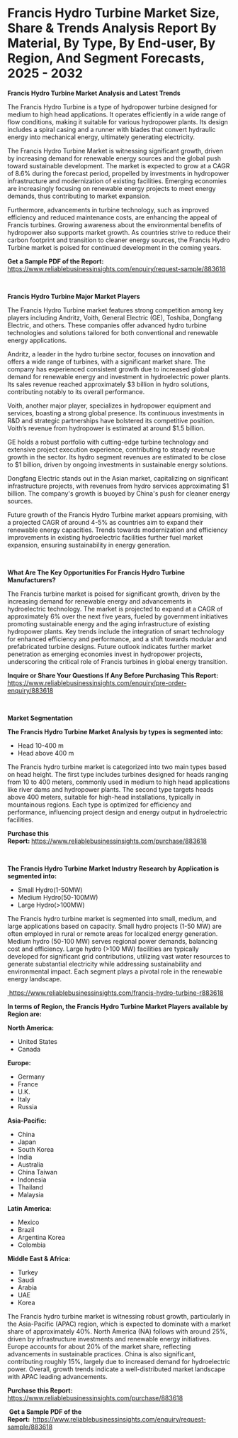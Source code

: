 <p><h1>Francis Hydro Turbine Market Size, Share & Trends Analysis Report By Material, By Type, By End-user, By Region, And Segment Forecasts, 2025 - 2032</h1></p><p><strong>Francis Hydro Turbine Market Analysis and Latest Trends</strong></p>
<p><p>The Francis Hydro Turbine is a type of hydropower turbine designed for medium to high head applications. It operates efficiently in a wide range of flow conditions, making it suitable for various hydropower plants. Its design includes a spiral casing and a runner with blades that convert hydraulic energy into mechanical energy, ultimately generating electricity.</p><p>The Francis Hydro Turbine Market is witnessing significant growth, driven by increasing demand for renewable energy sources and the global push toward sustainable development. The market is expected to grow at a CAGR of 8.6% during the forecast period, propelled by investments in hydropower infrastructure and modernization of existing facilities. Emerging economies are increasingly focusing on renewable energy projects to meet energy demands, thus contributing to market expansion. </p><p>Furthermore, advancements in turbine technology, such as improved efficiency and reduced maintenance costs, are enhancing the appeal of Francis turbines. Growing awareness about the environmental benefits of hydropower also supports market growth. As countries strive to reduce their carbon footprint and transition to cleaner energy sources, the Francis Hydro Turbine market is poised for continued development in the coming years.</p></p>
<p><strong>Get a Sample PDF of the Report:&nbsp;</strong> <a href="https://www.reliablebusinessinsights.com/enquiry/request-sample/883618?utm_campaign=101&utm_medium=2&utm_source=Github&utm_content=ia&utm_term=16042025&utm_id=francis-hydro-turbine">https://www.reliablebusinessinsights.com/enquiry/request-sample/883618</a></p>
<p>&nbsp;</p>
<p><strong>Francis Hydro Turbine Major Market Players</strong></p>
<p><p>The Francis Hydro Turbine market features strong competition among key players including Andritz, Voith, General Electric (GE), Toshiba, Dongfang Electric, and others. These companies offer advanced hydro turbine technologies and solutions tailored for both conventional and renewable energy applications.</p><p>Andritz, a leader in the hydro turbine sector, focuses on innovation and offers a wide range of turbines, with a significant market share. The company has experienced consistent growth due to increased global demand for renewable energy and investment in hydroelectric power plants. Its sales revenue reached approximately $3 billion in hydro solutions, contributing notably to its overall performance.</p><p>Voith, another major player, specializes in hydropower equipment and services, boasting a strong global presence. Its continuous investments in R&D and strategic partnerships have bolstered its competitive position. Voith’s revenue from hydropower is estimated at around $1.5 billion. </p><p>GE holds a robust portfolio with cutting-edge turbine technology and extensive project execution experience, contributing to steady revenue growth in the sector. Its hydro segment revenues are estimated to be close to $1 billion, driven by ongoing investments in sustainable energy solutions.</p><p>Dongfang Electric stands out in the Asian market, capitalizing on significant infrastructure projects, with revenues from hydro services approximating $1 billion. The company's growth is buoyed by China's push for cleaner energy sources.</p><p>Future growth of the Francis Hydro Turbine market appears promising, with a projected CAGR of around 4-5% as countries aim to expand their renewable energy capacities. Trends towards modernization and efficiency improvements in existing hydroelectric facilities further fuel market expansion, ensuring sustainability in energy generation.</p></p>
<p>&nbsp;</p>
<p><strong>What Are The Key Opportunities For Francis Hydro Turbine Manufacturers?</strong></p>
<p><p>The Francis turbine market is poised for significant growth, driven by the increasing demand for renewable energy and advancements in hydroelectric technology. The market is projected to expand at a CAGR of approximately 6% over the next five years, fueled by government initiatives promoting sustainable energy and the aging infrastructure of existing hydropower plants. Key trends include the integration of smart technology for enhanced efficiency and performance, and a shift towards modular and prefabricated turbine designs. Future outlook indicates further market penetration as emerging economies invest in hydropower projects, underscoring the critical role of Francis turbines in global energy transition.</p></p>
<p><strong>Inquire or Share Your Questions If Any Before Purchasing This Report:</strong> <a href="https://www.reliablebusinessinsights.com/enquiry/pre-order-enquiry/883618?utm_campaign=101&utm_medium=2&utm_source=Github&utm_content=ia&utm_term=16042025&utm_id=francis-hydro-turbine">https://www.reliablebusinessinsights.com/enquiry/pre-order-enquiry/883618</a></p>
<p>&nbsp;</p>
<p><strong>Market Segmentation</strong></p>
<p><strong>The Francis Hydro Turbine Market Analysis by types is segmented into:</strong></p>
<p><ul><li>Head 10-400 m</li><li>Head above 400 m</li></ul></p>
<p><p>The Francis hydro turbine market is categorized into two main types based on head height. The first type includes turbines designed for heads ranging from 10 to 400 meters, commonly used in medium to high head applications like river dams and hydropower plants. The second type targets heads above 400 meters, suitable for high-head installations, typically in mountainous regions. Each type is optimized for efficiency and performance, influencing project design and energy output in hydroelectric facilities.</p></p>
<p><strong>Purchase this Report:&nbsp;</strong><a href="https://www.reliablebusinessinsights.com/purchase/883618?utm_campaign=101&utm_medium=2&utm_source=Github&utm_content=ia&utm_term=16042025&utm_id=francis-hydro-turbine">https://www.reliablebusinessinsights.com/purchase/883618</a></p>
<p>&nbsp;</p>
<p><strong>The Francis Hydro Turbine Market Industry Research by Application is segmented into:</strong></p>
<p><ul><li>Small Hydro(1-50MW)</li><li>Medium Hydro(50-100MW)</li><li>Large Hydro(>100MW)</li></ul></p>
<p><p>The Francis hydro turbine market is segmented into small, medium, and large applications based on capacity. Small hydro projects (1-50 MW) are often employed in rural or remote areas for localized energy generation. Medium hydro (50-100 MW) serves regional power demands, balancing cost and efficiency. Large hydro (>100 MW) facilities are typically developed for significant grid contributions, utilizing vast water resources to generate substantial electricity while addressing sustainability and environmental impact. Each segment plays a pivotal role in the renewable energy landscape.</p></p>
<p><a href="https://www.reliablebusinessinsights.com/francis-hydro-turbine-r883618?utm_campaign=101&utm_medium=2&utm_source=Github&utm_content=ia&utm_term=16042025&utm_id=francis-hydro-turbine">&nbsp;https://www.reliablebusinessinsights.com/francis-hydro-turbine-r883618</a></p>
<p><strong>In terms of Region, the Francis Hydro Turbine Market Players available by Region are:</strong></p>
<p>
    <p> <strong> North America: </strong>
        <ul>
            <li>United States</li>
            <li>Canada</li>
        </ul>
        </p> 
    <p> <strong> Europe: </strong>
        <ul>
            <li>Germany</li>
            <li>France</li>
            <li>U.K.</li>
            <li>Italy</li>
            <li>Russia</li>
        </ul>
        </p> 
    <p> <strong> Asia-Pacific: </strong>
        <ul>
            <li>China</li>
            <li>Japan</li>
            <li>South Korea</li>
            <li>India</li>
            <li>Australia</li>
            <li>China Taiwan</li>
            <li>Indonesia</li>
            <li>Thailand</li>
            <li>Malaysia</li>
        </ul>
        </p> 
    <p> <strong> Latin America: </strong>
        <ul>
            <li>Mexico</li>
            <li>Brazil</li>
            <li>Argentina Korea</li>
            <li>Colombia</li>
        </ul>
        </p> 
    <p> <strong> Middle East & Africa: </strong>
        <ul>
            <li>Turkey</li>
            <li>Saudi</li>
            <li>Arabia</li>
            <li>UAE</li>
            <li>Korea</li>
        </ul>
    </p>
    </p>
<p><p>The Francis hydro turbine market is witnessing robust growth, particularly in the Asia-Pacific (APAC) region, which is expected to dominate with a market share of approximately 40%. North America (NA) follows with around 25%, driven by infrastructure investments and renewable energy initiatives. Europe accounts for about 20% of the market share, reflecting advancements in sustainable practices. China is also significant, contributing roughly 15%, largely due to increased demand for hydroelectric power. Overall, growth trends indicate a well-distributed market landscape with APAC leading advancements.</p></p>
<p><strong>Purchase this Report: </strong><a href="https://www.reliablebusinessinsights.com/purchase/883618?utm_campaign=101&utm_medium=2&utm_source=Github&utm_content=ia&utm_term=16042025&utm_id=francis-hydro-turbine">https://www.reliablebusinessinsights.com/purchase/883618</a></p>
<p>&nbsp;<strong>Get a Sample PDF of the Report:&nbsp;&nbsp;</strong><a href="https://www.reliablebusinessinsights.com/enquiry/request-sample/883618?utm_campaign=101&utm_medium=2&utm_source=Github&utm_content=ia&utm_term=16042025&utm_id=francis-hydro-turbine">https://www.reliablebusinessinsights.com/enquiry/request-sample/883618</a></p>
<p><strong></strong></p>
<p><p></p><p></p><p></p></p>